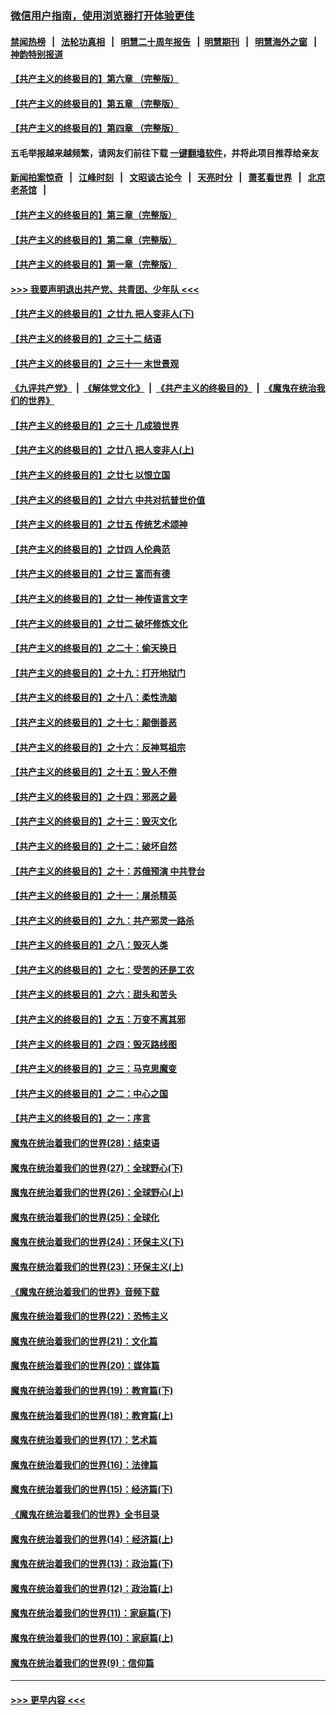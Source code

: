 ### [微信用户指南，使用浏览器打开体验更佳](https://github.com/gfw-breaker/banned-news1/blob/master/indexes/wechat-guide.md?t=0)
#### [禁闻热榜](热点新闻.md?t=0)  &nbsp;&nbsp;|&nbsp;&nbsp; [法轮功真相](https://github.com/gfw-breaker/truth/blob/master/README.md?t=0) &nbsp;&nbsp;|&nbsp;&nbsp; [明慧二十周年报告](https://github.com/gfw-breaker/mh-reports/blob/master/README.md?t=0) &nbsp;&nbsp;|&nbsp;&nbsp;[明慧期刊](https://github.com/gfw-breaker/mh-qikan) &nbsp;&nbsp;|&nbsp;&nbsp; [明慧海外之窗](https://github.com/gfw-breaker/mh-news/blob/master/README.md?t=0) &nbsp;&nbsp;|&nbsp;&nbsp; [神韵特别报道](https://github.com/gfw-breaker/mh-news/blob/master/shenyun.md?t=0)
#### [【共产主义的终极目的】第六章 （完整版）](../pages/nsc422/n11428913.md?t=02060211) 
#### [【共产主义的终极目的】第五章 （完整版）](../pages/nsc422/n11428912.md?t=02060211) 
#### [【共产主义的终极目的】第四章 （完整版）](../pages/nsc422/n11428907.md?t=02060211) 
#### 五毛举报越来越频繁，请网友们前往下载 [一键翻墙软件](https://github.com/gfw-breaker/ssr-accounts)，并将此项目推荐给亲友
#### [新闻拍案惊奇](https://github.com/gfw-breaker/banned-news1/blob/master/pages/link4.md) &nbsp;&nbsp;|&nbsp;&nbsp; [江峰时刻](https://github.com/gfw-breaker/banned-news1/blob/master/pages/link4.md) &nbsp;&nbsp;|&nbsp;&nbsp; [文昭谈古论今](https://github.com/gfw-breaker/banned-news1/blob/master/pages/link4.md) &nbsp;&nbsp;|&nbsp;&nbsp; [天亮时分](https://github.com/gfw-breaker/banned-news1/blob/master/pages/link4.md) &nbsp;&nbsp;|&nbsp;&nbsp; [萧茗看世界](https://github.com/gfw-breaker/banned-news1/blob/master/pages/link4.md) &nbsp;&nbsp;|&nbsp;&nbsp; [北京老茶馆](https://github.com/gfw-breaker/banned-news1/blob/master/pages/link4.md) &nbsp;&nbsp;|&nbsp;&nbsp; 
#### [【共产主义的终极目的】第三章（完整版）](../pages/nsc422/n11428848.md?t=02060211) 
#### [【共产主义的终极目的】第二章（完整版）](../pages/nsc422/n11428831.md?t=02060211) 
#### [【共产主义的终极目的】第一章（完整版）](../pages/nsc422/n11417651.md?t=02060211) 
#### [>>> 我要声明退出共产党、共青团、少年队 <<<](https://github.com/begood0513/goodnews/blob/master/quit/letter.md) 
#### [【共产主义的终极目的】之廿九 把人变非人(下)](../pages/nsc422/n11344140.md?t=02060211) 
#### [【共产主义的终极目的】之三十二 结语](../pages/nsc422/n11360535.md?t=02060211) 
#### [【共产主义的终极目的】之三十一 末世景观](../pages/nsc422/n11351129.md?t=02060211) 
#### [《九评共产党》](https://github.com/begood0513/9ping.md/blob/master/README.md) &nbsp;|&nbsp; [《解体党文化》](../../../../jtdwh.md/blob/master/README.md)  &nbsp;|&nbsp; [《共产主义的终极目的》](../../../../gczydzjmd.md/blob/master/README.md) &nbsp;|&nbsp; [《魔鬼在统治我们的世界》](../../../../mgztzwmdsj.md/blob/master/README.md) 
#### [【共产主义的终极目的】之三十 几成狼世界](../pages/nsc422/n11348280.md?t=02060211) 
#### [【共产主义的终极目的】之廿八 把人变非人(上)](../pages/nsc422/n11340492.md?t=02060211) 
#### [【共产主义的终极目的】之廿七 以恨立国](../pages/nsc422/n11336944.md?t=02060211) 
#### [【共产主义的终极目的】之廿六 中共对抗普世价值](../pages/nsc422/n11324785.md?t=02060211) 
#### [【共产主义的终极目的】之廿五 传统艺术颂神](../pages/nsc422/n11296396.md?t=02060211) 
#### [【共产主义的终极目的】之廿四 人伦典范](../pages/nsc422/n11296397.md?t=02060211) 
#### [【共产主义的终极目的】之廿三 富而有德](../pages/nsc422/n11283598.md?t=02060211) 
#### [【共产主义的终极目的】之廿一 神传语言文字](../pages/nsc422/n11263265.md?t=02060211) 
#### [【共产主义的终极目的】之廿二 破坏修炼文化](../pages/nsc422/n11245728.md?t=02060211) 
#### [【共产主义的终极目的】之二十：偷天换日](../pages/nsc422/n11238846.md?t=02060211) 
#### [【共产主义的终极目的】之十九：打开地狱门](../pages/nsc422/n11206376.md?t=02060211) 
#### [【共产主义的终极目的】之十八：柔性洗脑](../pages/nsc422/n11199994.md?t=02060211) 
#### [【共产主义的终极目的】之十七：颠倒善恶](../pages/nsc422/n11179782.md?t=02060211) 
#### [【共产主义的终极目的】之十六：反神骂祖宗](../pages/nsc422/n11166798.md?t=02060211) 
#### [【共产主义的终极目的】之十五：毁人不倦](../pages/nsc422/n11166792.md?t=02060211) 
#### [【共产主义的终极目的】之十四：邪恶之最](../pages/nsc422/n11150249.md?t=02060211) 
#### [【共产主义的终极目的】之十三：毁灭文化](../pages/nsc422/n11135227.md?t=02060211) 
#### [【共产主义的终极目的】之十二：破坏自然](../pages/nsc422/n11135214.md?t=02060211) 
#### [【共产主义的终极目的】之十：苏俄预演 中共登台](../pages/nsc422/n11118424.md?t=02060211) 
#### [【共产主义的终极目的】之十一：屠杀精英](../pages/nsc422/n11118442.md?t=02060211) 
#### [【共产主义的终极目的】之九：共产邪灵一路杀](../pages/nsc422/n11114139.md?t=02060211) 
#### [【共产主义的终极目的】之八：毁灭人类](../pages/nsc422/n11108503.md?t=02060211) 
#### [【共产主义的终极目的】之七：受苦的还是工农](../pages/nsc422/n11101809.md?t=02060211) 
#### [【共产主义的终极目的】之六：甜头和苦头](../pages/nsc422/n11096971.md?t=02060211) 
#### [【共产主义的终极目的】之五：万变不离其邪](../pages/nsc422/n11091285.md?t=02060211) 
#### [【共产主义的终极目的】之四：毁灭路线图](../pages/nsc422/n11086284.md?t=02060211) 
#### [【共产主义的终极目的】之三：马克思魔变](../pages/nsc422/n11061941.md?t=02060211) 
#### [【共产主义的终极目的】之二：中心之国](../pages/nsc422/n11047728.md?t=02060211) 
#### [【共产主义的终极目的】之一：序言](../pages/nsc422/n11086077.md?t=02060211) 
#### [魔鬼在统治着我们的世界(28)：结束语](../pages/nsc422/n10936246.md?t=02060211) 
#### [魔鬼在统治着我们的世界(27)：全球野心(下)](../pages/nsc422/n10928319.md?t=02060211) 
#### [魔鬼在统治着我们的世界(26)：全球野心(上)](../pages/nsc422/n10900318.md?t=02060211) 
#### [魔鬼在统治着我们的世界(25)：全球化](../pages/nsc422/n10788205.md?t=02060211) 
#### [魔鬼在统治着我们的世界(24)：环保主义(下)](../pages/nsc422/n10695307.md?t=02060211) 
#### [魔鬼在统治着我们的世界(23)：环保主义(上)](../pages/nsc422/n10688613.md?t=02060211) 
#### [《魔鬼在统治着我们的世界》音频下载](../pages/nsc422/n10635553.md?t=02060211) 
#### [魔鬼在统治着我们的世界(22)：恐怖主义](../pages/nsc422/n10614727.md?t=02060211) 
#### [魔鬼在统治着我们的世界(21)：文化篇](../pages/nsc422/n10597706.md?t=02060211) 
#### [魔鬼在统治着我们的世界(20)：媒体篇](../pages/nsc422/n10586579.md?t=02060211) 
#### [魔鬼在统治着我们的世界(19)：教育篇(下)](../pages/nsc422/n10564808.md?t=02060211) 
#### [魔鬼在统治着我们的世界(18)：教育篇(上)](../pages/nsc422/n10526970.md?t=02060211) 
#### [魔鬼在统治着我们的世界(17)：艺术篇](../pages/nsc422/n10499093.md?t=02060211) 
#### [魔鬼在统治着我们的世界(16)：法律篇](../pages/nsc422/n10485969.md?t=02060211) 
#### [魔鬼在统治着我们的世界(15)：经济篇(下)](../pages/nsc422/n10469975.md?t=02060211) 
#### [《魔鬼在统治着我们的世界》全书目录](../pages/nsc422/n10464261.md?t=02060211) 
#### [魔鬼在统治着我们的世界(14)：经济篇(上)](../pages/nsc422/n10457370.md?t=02060211) 
#### [魔鬼在统治着我们的世界(13)：政治篇(下)](../pages/nsc422/n10448270.md?t=02060211) 
#### [魔鬼在统治着我们的世界(12)：政治篇(上)](../pages/nsc422/n10444576.md?t=02060211) 
#### [魔鬼在统治着我们的世界(11)：家庭篇(下)](../pages/nsc422/n10440961.md?t=02060211) 
#### [魔鬼在统治着我们的世界(10)：家庭篇(上)](../pages/nsc422/n10435448.md?t=02060211) 
#### [魔鬼在统治着我们的世界(9)：信仰篇](../pages/nsc422/n10432159.md?t=02060211) 

----
#### [ >>> 更早内容 <<< ](../indexes/nsc422-earlier.md)
